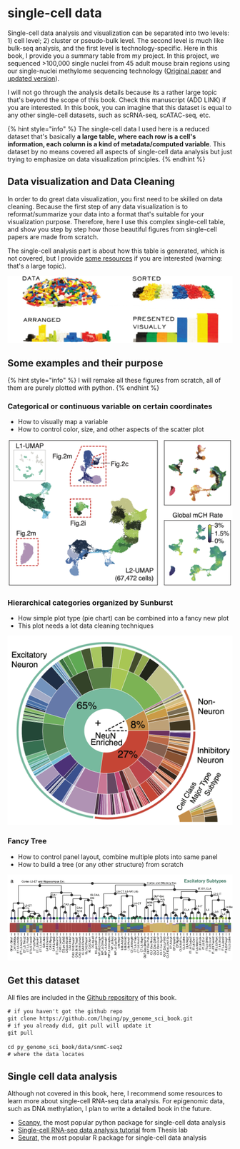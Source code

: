 # single-cell data

Single-cell data analysis and visualization can be separated into two levels: 1\) cell level; 2\) cluster or pseudo-bulk level. The second level is much like bulk-seq analysis, and the first level is technology-specific. Here in this book, I provide you a summary table from my project. In this project, we sequenced &gt;100,000 single nuclei from 45 adult mouse brain regions using our single-nuclei methylome sequencing technology \([Original paper](https://www.ncbi.nlm.nih.gov/pubmed/28798132) and [updated version](https://www.nature.com/articles/s41467-018-06355-2)\). 

I will not go through the analysis details because its a rather large topic that's beyond the scope of this book. Check this manuscript \(ADD LINK\) if you are interested. In this book, you can imagine that this dataset is equal to any other single-cell datasets, such as scRNA-seq, scATAC-seq, etc.

{% hint style="info" %}
The single-cell data I used here is a reduced dataset that's basically **a large table, where each row is a cell's information, each column is a kind of metadata/computed variable**. This dataset by no means covered all aspects of single-cell data analysis but just trying to emphasize on data visualization principles.
{% endhint %}

## Data visualization and Data Cleaning

In order to do great data visualization, you first need to be skilled on data cleaning. Because the first step of any data visualization is to reformat/summarize your data into a format that's suitable for your visualization purpose. Therefore, here I use this complex single-cell table, and show you step by step how those beautiful figures from single-cell papers are made from scratch. 

The single-cell analysis part is about how this table is generated, which is not covered, but I provide [some resources](mouse-brain-mop-single-nucleus-smart-seq.md#single-cell-data-analysis) if you are interested \(warning: that's a large topic\).

![Clean/Reorganize your data before visualization](../../.gitbook/assets/image%20%2821%29.png)

## Some examples and their purpose

{% hint style="info" %}
I will remake all these figures from scratch, all of them are purely plotted with python.
{% endhint %}

### Categorical or continuous variable on certain coordinates

* How to visually map a variable
* How to control color, size, and other aspects of the scatter plot

![visualize continuous or categorical variable on scatter plot](../../.gitbook/assets/image%20%2826%29.png)

### Hierarchical categories organized by Sunburst

* How simple plot type \(pie chart\) can be combined into a fancy new plot
* This plot needs a lot data cleaning techniques

![A sunburst plot](../../.gitbook/assets/image%20%286%29.png)

### Fancy Tree

* How to control panel layout, combine multiple plots into same panel
* How to build a tree \(or any other structure\) from scratch

![A compound plot containing dendrogram and bar plot](../../.gitbook/assets/image.png)

## Get this dataset

All files are included in the [Github repository](https://github.com/lhqing/py_genome_sci_book) of this book. 

```text
# if you haven't got the github repo
git clone https://github.com/lhqing/py_genome_sci_book.git
# if you already did, git pull will update it
git pull

cd py_genome_sci_book/data/snmC-seq2
# where the data locates
```

## Single cell data analysis

Although not covered in this book, here, I recommend some resources to learn more about single-cell RNA-seq data analysis. For epigenomic data, such as DNA methylation, I plan to write a detailed book in the future.

* [Scanpy](https://scanpy-tutorials.readthedocs.io/en/latest/pbmc3k.html), the most popular python package for single-cell data analysis
* [Single-cell RNA-seq data analysis tutorial](https://github.com/theislab/single-cell-tutorial) from Thesis lab
* [Seurat](https://satijalab.org/seurat/), the most popular R package for single-cell data analysis








